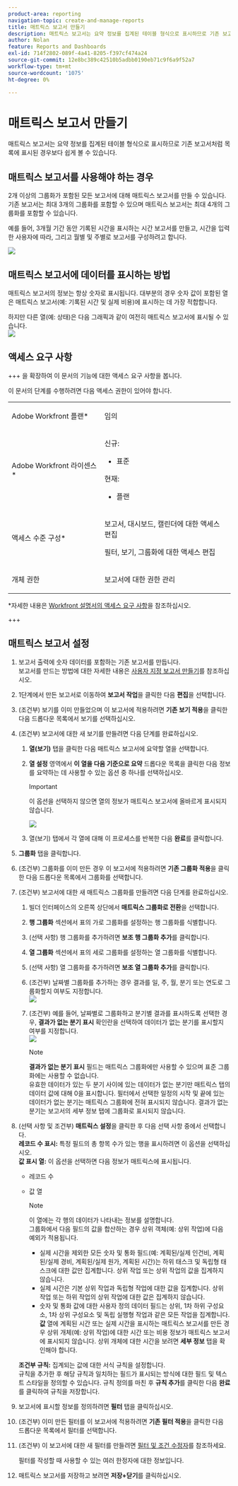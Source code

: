 ```yaml
---
product-area: reporting
navigation-topic: create-and-manage-reports
title: 매트릭스 보고서 만들기
description: 매트릭스 보고서는 요약 정보를 집계된 테이블 형식으로 표시하므로 기존 보고서처럼 목록에 표시된 경우보다 쉽게 볼 수 있습니다.
author: Nolan
feature: Reports and Dashboards
exl-id: 714f2802-089f-4a41-8205-f397cf474a24
source-git-commit: 12e8bc389c42510b5adbb0190eb71c9f6a9f52a7
workflow-type: tm+mt
source-wordcount: '1075'
ht-degree: 0%

---
```


# 매트릭스 보고서 만들기

매트릭스 보고서는 요약 정보를 집계된 테이블 형식으로 표시하므로 기존 보고서처럼 목록에 표시된 경우보다 쉽게 볼 수 있습니다.

## 매트릭스 보고서를 사용해야 하는 경우

2개 이상의 그룹화가 포함된 모든 보고서에 대해 매트릭스 보고서를 만들 수 있습니다. 기존 보고서는 최대 3개의 그룹화를 포함할 수 있으며 매트릭스 보고서는 최대 4개의 그룹화를 포함할 수 있습니다.

예를 들어, 3개월 기간 동안 기록된 시간을 표시하는 시간 보고서를 만들고, 시간을 입력한 사용자에 따라, 그리고 월별 및 주별로 보고서를 구성하려고 합니다.

![](assets/report-matrix-overview-350x123.png)

## 매트릭스 보고서에 데이터를 표시하는 방법

매트릭스 보고서의 정보는 항상 숫자로 표시됩니다. 대부분의 경우 숫자 값이 포함된 열은 매트릭스 보고서(예: 기록된 시간 및 실제 비용)에 표시하는 데 가장 적합합니다.

하지만 다른 열(예: 상태)은 다음 그래픽과 같이 여전히 매트릭스 보고서에 표시될 수 있습니다.\
![](assets/report-matrix-status-350x73.png)

## 액세스 요구 사항

+++ 을 확장하여 이 문서의 기능에 대한 액세스 요구 사항을 봅니다.

이 문서의 단계를 수행하려면 다음 액세스 권한이 있어야 합니다.

<table style="table-layout:auto"> 
 <col> 
 <col> 
 <tbody> 
  <tr> 
   <td role="rowheader">Adobe Workfront 플랜*</td> 
   <td> <p>임의</p> </td> 
  </tr> 
  <tr> 
   <td role="rowheader">Adobe Workfront 라이센스*</td> 
      <td> 
      <p>신규:</p>
         <ul>
         <li><p>표준</p></li>
         </ul>
      <p>현재:</p>
         <ul>
         <li><p>플랜</p></li>
         </ul>
   </td>
  </tr> 
  <tr> 
   <td role="rowheader">액세스 수준 구성*</td> 
   <td><p>보고서, 대시보드, 캘린더에 대한 액세스 편집</p> <p>필터, 보기, 그룹화에 대한 액세스 편집</p></td> 
  </tr> 
  <tr> 
   <td role="rowheader">개체 권한</td> 
   <td> <p>보고서에 대한 권한 관리</p></td> 
  </tr> 
 </tbody> 
</table>

*자세한 내용은 [Workfront 설명서의 액세스 요구 사항](/help/quicksilver/administration-and-setup/add-users/access-levels-and-object-permissions/access-level-requirements-in-documentation.md)을 참조하십시오.

+++

## 매트릭스 보고서 설정

1. 보고서 출력에 숫자 데이터를 포함하는 기존 보고서를 만듭니다.\
   보고서를 만드는 방법에 대한 자세한 내용은 [사용자 지정 보고서 만들기](../../../reports-and-dashboards/reports/creating-and-managing-reports/create-custom-report.md)를 참조하십시오.

1. 1단계에서 만든 보고서로 이동하여 **보고서 작업**&#x200B;을 클릭한 다음 **편집**&#x200B;을 선택합니다.

1. (조건부) 보기를 이미 만들었으며 이 보고서에 적용하려면 **기존 보기 적용**&#x200B;을 클릭한 다음 드롭다운 목록에서 보기를 선택하십시오.
1. (조건부) 보고서에 대한 새 보기를 만들려면 다음 단계를 완료하십시오.

   1. **열(보기)** 탭을 클릭한 다음 매트릭스 보고서에 요약할 열을 선택합니다.
   1. **열 설정** 영역에서 **이 열을 다음 기준으로 요약** 드롭다운 목록을 클릭한 다음 정보를 요약하는 데 사용할 수 있는 옵션 중 하나를 선택하십시오.

      >[!IMPORTANT]
      >
      >이 옵션을 선택하지 않으면 열의 정보가 매트릭스 보고서에 올바르게 표시되지 않습니다.

      ![](assets/qs-report-matrix-summarized-350x392.png)

   1. 열(보기) 탭에서 각 열에 대해 이 프로세스를 반복한 다음 **완료**&#x200B;를 클릭합니다.

1. **그룹화** 탭을 클릭합니다.
1. (조건부) 그룹화를 이미 만든 경우 이 보고서에 적용하려면 **기존 그룹화 적용**&#x200B;을 클릭한 다음 드롭다운 목록에서 그룹화를 선택합니다.
1. (조건부) 보고서에 대한 새 매트릭스 그룹화를 만들려면 다음 단계를 완료하십시오.

   1. 빌더 인터페이스의 오른쪽 상단에서 **매트릭스 그룹화로 전환**&#x200B;을 선택합니다.
   1. **행 그룹화** 섹션에서 표의 가로 그룹화를 설정하는 행 그룹화를 식별합니다.
   1. (선택 사항) 행 그룹화를 추가하려면 **보조 행 그룹화 추가**&#x200B;를 클릭합니다.
   1. **열 그룹화** 섹션에서 표의 세로 그룹화를 설정하는 열 그룹화를 식별합니다.
   1. (선택 사항) 열 그룹화를 추가하려면 **보조 열 그룹화 추가**&#x200B;를 클릭합니다.
   1. (조건부) 날짜별 그룹화를 추가하는 경우 결과를 일, 주, 월, 분기 또는 연도로 그룹화할지 여부도 지정합니다.\
      ![](assets/qs-grouping-by-date-options-for-matrix-report-350x450.png)

   1. (조건부) 예를 들어, 날짜별로 그룹화하고 분기별 결과를 표시하도록 선택한 경우, **결과가 없는 분기 표시** 확인란을 선택하여 데이터가 없는 분기를 표시할지 여부를 지정합니다.\
      ![](assets/qs-show-quarters-with-no-results-on-matrix-report-350x175.png)

      >[!NOTE]
      >
      >**결과가 없는 분기 표시** 필드는 매트릭스 그룹화에만 사용할 수 있으며 표준 그룹화에는 사용할 수 없습니다.\
      >유효한 데이터가 있는 두 분기 사이에 있는 데이터가 없는 분기만 매트릭스 탭의 데이터 값에 대해 0을 표시합니다. 필터에서 선택한 일정의 시작 및 끝에 있는 데이터가 없는 분기는 매트릭스 그룹화에 전혀 표시되지 않습니다. 결과가 없는 분기는 보고서의 세부 정보 탭에 그룹화로 표시되지 않습니다.

1. (선택 사항 및 조건부) **매트릭스 설정**&#x200B;을 클릭한 후 다음 선택 사항 중에서 선택합니다.\
   **레코드 수 표시:** 특정 필드의 총 항목 수가 있는 행을 표시하려면 이 옵션을 선택하십시오.\
   **값 표시 열:** 이 옵션을 선택하면 다음 정보가 매트릭스에 표시됩니다.

   * 레코드 수
   * 값 열

     >[!NOTE]
     >
     >이 열에는 각 행의 데이터가 나타내는 정보를 설명합니다.\
     >그룹화에서 다음 필드의 값을 합산하는 경우 상위 객체(예: 상위 작업)에 다음 예외가 적용됩니다.
     >
     >   
     >   
     >   * 실제 시간을 제외한 모든 숫자 및 통화 필드(예: 계획된/실제 인건비, 계획된/실제 경비, 계획된/실제 원가, 계획된 시간)는 하위 태스크 및 독립형 태스크에 대한 값만 집계합니다. 상위 작업 또는 상위 작업의 값을 집계하지 않습니다.
     >   * 실제 시간은 기본 상위 작업과 독립형 작업에 대한 값을 집계합니다. 상위 작업 또는 하위 작업의 상위 작업에 대한 값은 집계하지 않습니다.
     >   * 숫자 및 통화 값에 대한 사용자 정의 데이터 필드는 상위, 1차 하위 구성요소, 1차 상위 구성요소 및 독립 실행형 작업과 같은 모든 작업을 집계합니다. **값** 열에 계획된 시간 또는 실제 시간을 표시하는 매트릭스 보고서를 만든 경우 상위 개체(예: 상위 작업)에 대한 시간 또는 비용 정보가 매트릭스 보고서에 표시되지 않습니다. 상위 개체에 대한 시간을 보려면 **세부 정보** 탭을 확인해야 합니다.
     >   
     >   
     >

   **조건부 규칙:** 집계되는 값에 대한 서식 규칙을 설정합니다.\
   규칙을 추가한 후 해당 규칙과 일치하는 필드가 표시되는 방식에 대한 필드 및 텍스트 스타일을 정의할 수 있습니다. 규칙 정의를 마친 후 **규칙 추가**&#x200B;를 클릭한 다음 **완료**&#x200B;를 클릭하여 규칙을 저장합니다.

1. 보고서에 표시할 정보를 정의하려면 **필터** 탭을 클릭하십시오.
1. (조건부) 이미 만든 필터를 이 보고서에 적용하려면 **기존 필터 적용**&#x200B;을 클릭한 다음 드롭다운 목록에서 필터를 선택합니다.
1. (조건부) 이 보고서에 대한 새 필터를 만들려면 [필터 및 조건 수정자](../../../reports-and-dashboards/reports/reporting-elements/filter-condition-modifiers.md)를 참조하세요.

   <!--
   <MadCap:conditionalText data-mc-conditions="QuicksilverOrClassic.Draft mode">
   and
   <a href="../../../reports-and-dashboards/reports/reporting-elements/advanced-filter-condition-qualifiers.md" class="MCXref xref">Advanced Filter and condition qualifiers </a>
   </MadCap:conditionalText>
   -->

   필터를 작성할 때 사용할 수 있는 여러 한정자에 대한 정보입니다.

1. 매트릭스 보고서를 저장하고 보려면 **저장+닫기**&#x200B;를 클릭하십시오.
